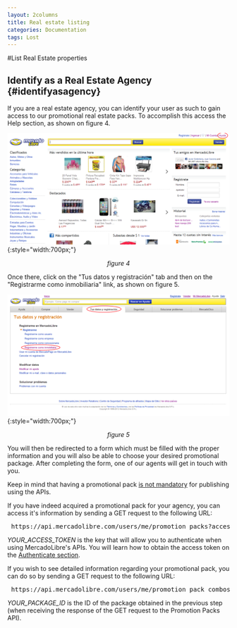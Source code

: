 ```yaml
---
layout: 2columns
title: Real estate listing
categories: Documentation
tags: Lost
---
```


#List Real Estate properties

Identify as a Real Estate Agency 	{#identifyasagency} 
------------------------------------------------

If you are a real estate agency, you can identify your user as such to gain access to our promotional real estate packs. To accomplish this access the Help section, as shown on figure 4.

![Help](/images/new-realestate-4.png){:style="width:700px;"}
*<center>figure 4</center>*

Once there, click on the "Tus datos y registraci&oacute;n" tab and then on the "Registrarme como inmobiliaria" link, as shown on figure 5.

![Personal info](/images/new-realestate-5.png){:style="width:700px;"}
*<center>figure 5</center>*

You will then be redirected to a form which must be filled with the proper information and you will also be able to choose your desired promotional package. After completing the form, one of our agents will get in touch with you.

Keep in mind that having a promotional pack <u>is not mandatory</u> for publishing using the APIs.

If you have indeed acquired a promotional pack for your agency, you can access it's information by sending a GET request to the following URL:

<pre class="terminal">
 https://api.mercadolibre.com/users/me/promotion_packs?access_token=YOUR_ACCESS_TOKEN
</pre>

*YOUR_ACCESS_TOKEN* is the key that will allow you to authenticate when using MercadoLibre's APIs. You will learn how to obtain the access token on the [Authenticate section](/res-authenticate).

If you wish to see detailed information regarding your promotional pack, you can do so by sending a GET request to the following URL:

<pre class="terminal">
 https://api.mercadolibre.com/users/me/promotion_pack_combos/YOUR_PACKAGE_ID?access_token=YOUR_ACCESS_TOKEN
</pre>

*YOUR_PACKAGE_ID* is the ID of the package obtained in the previous step (when receiving the response of the GET request to the Promotion Packs API).